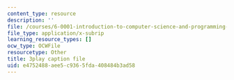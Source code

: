 ```yaml
---
content_type: resource
description: ''
file: /courses/6-0001-introduction-to-computer-science-and-programming-in-python-fall-2016/e4752488aee5c9365fda408484b3ad58_SE4P7IVCunE.srt
file_type: application/x-subrip
learning_resource_types: []
ocw_type: OCWFile
resourcetype: Other
title: 3play caption file
uid: e4752488-aee5-c936-5fda-408484b3ad58
---
```

